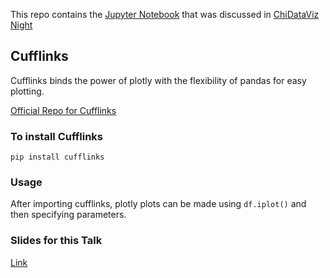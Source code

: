This repo contains the [Jupyter Notebook](https://github.com/jayrodge/Talks/blob/master/Data-Visualization-using-Cufflinks/Cufflinks.ipynb) that was discussed in [ChiDataViz Night](https://www.meetup.com/_ChiPy_/events/260493680/)

## Cufflinks
Cufflinks binds the power of plotly with the flexibility of pandas for easy plotting.

[Official Repo for Cufflinks](https://github.com/santosjorge/cufflinks)

### To install Cufflinks
```
pip install cufflinks
```

### Usage
After importing cufflinks, plotly plots can be made using `df.iplot()` and then specifying parameters.

### Slides for this Talk
[Link](https://docs.google.com/presentation/d/12MWlIx30bBSBMP7NRt2CbOypHxTlKNQwPbEvu7b-RQs/edit?usp=sharing)
